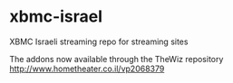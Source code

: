xbmc-israel
===========

XBMC Israeli streaming repo for streaming sites


The addons now available through the TheWiz repository
http://www.hometheater.co.il/vp2068379

